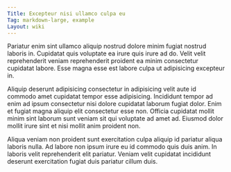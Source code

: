 ```yaml
---
Title: Excepteur nisi ullamco culpa eu
Tag: markdown-large, example
Layout: wiki
---
```

Pariatur enim sint ullamco aliquip nostrud dolore minim fugiat nostrud laboris in. Cupidatat quis voluptate ea irure quis irure ad do. Velit velit reprehenderit veniam reprehenderit proident ea minim consectetur cupidatat labore. Esse magna esse est labore culpa ut adipisicing excepteur in.

Aliquip deserunt adipisicing consectetur in adipisicing velit aute id commodo amet cupidatat tempor esse adipisicing. Incididunt tempor ad enim ad ipsum consectetur nisi dolore cupidatat laborum fugiat dolor. Enim et fugiat magna aliquip elit consectetur esse non. Officia cupidatat mollit minim sint laborum sunt veniam sit qui voluptate ad amet ad. Eiusmod dolor mollit irure sint et nisi mollit anim proident non.

Aliqua veniam non proident sunt exercitation culpa aliquip id pariatur aliqua laboris nulla. Ad labore non ipsum irure eu id commodo quis duis anim. In laboris velit reprehenderit elit pariatur. Veniam velit cupidatat incididunt deserunt exercitation fugiat duis pariatur cillum duis.